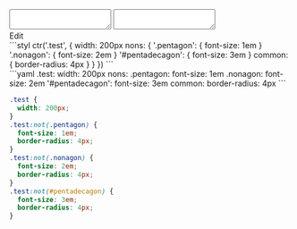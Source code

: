 <div data-size="400" class="code-cont" data-example="common-key">
    <div class="code">
        <div class="code-wrap">
            <textarea id="stylus"></textarea>
            <textarea id="css"></textarea>
            <div class="edit-code">
                <span>Edit</span>
            </div>
        </div>
    </div>
</div>


<div data-size="400" data-examples="stylus"></div>
```styl
ctr('.test', {
  width: 200px
  nons: {
    '.pentagon': {
      font-size: 1em
    }
    '.nonagon': {
      font-size: 2em
    }
    '#pentadecagon': {
      font-size: 3em
    }
    common: {
      border-radius: 4px
    }
  }
})
```

<div data-size="400" data-examples="yaml"></div>
```yaml
.test:
  width: 200px
  nons:
    .pentagon:
      font-size: 1em
    .nonagon:
      font-size: 2em
    '#pentadecagon':
      font-size: 3em
    common:
      border-radius: 4px
```

```css
.test {
  width: 200px;
}
.test:not(.pentagon) {
  font-size: 1em;
  border-radius: 4px;
}
.test:not(.nonagon) {
  font-size: 2em;
  border-radius: 4px;
}
.test:not(#pentadecagon) {
  font-size: 3em;
  border-radius: 4px;
}
```
<div class="cf"></div>
